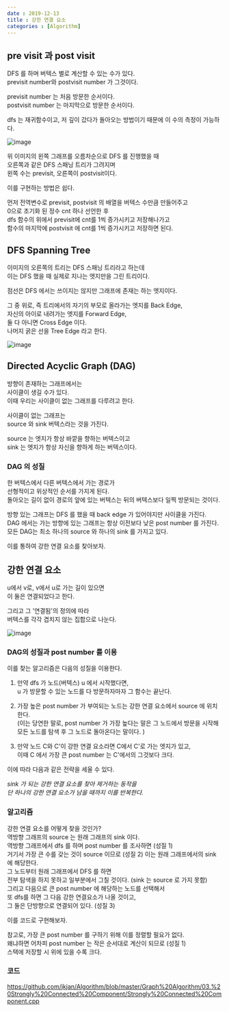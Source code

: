 ```yaml
---
date : 2019-12-13
title : 강한 연결 요소
categories : [Algorithm]
---
```


## pre visit 과 post visit

DFS 를 하며 버텍스 별로 계산할 수 있는 수가 있다.  
previsit number와 postvisit number 가 그것이다.  

previsit number 는 처음 방문한 순서이다.  
postvisit number 는 마지막으로 방문한 순서이다.  

dfs 는 재귀함수이고, 저 깊이 갔다가 돌아오는 방법이기 때문에 이 수의 측정이 가능하다.  

![image](https://user-images.githubusercontent.com/22045424/70767124-5ddf2000-1da3-11ea-92bd-cead2edcac11.png)

위 이미지의 왼쪽 그래프를 오름차순으로 DFS 를 진행했을 때  
오른쪽과 같은 DFS 스패닝 트리가 그려지며  
왼쪽 수는 previsit, 오른쪽이 postvisit이다.  

이를 구현하는 방법은 쉽다.  

먼저 전역변수로 previsit, postvisit 의 배열을 버텍스 수만큼 만들어주고  
0으로 초기화 된 정수 cnt 하나 선언한 후  
dfs 함수의 위에서 previsit에 cnt를 1씩 증가시키고 저장해나가고  
함수의 마지막에 postvisit 에 cnt를 1씩 증가시키고 저장하면 된다.   

## DFS Spanning Tree

이미지의 오른쪽의 트리는 DFS 스패닝 트리라고 하는데  
이는 DFS 했을 때 실제로 지나는 엣지만을 그린 트리이다.  

점선은 DFS 에서는 쓰이지는 않지만 그래프에 존재는 하는 엣지이다.  

그 중 위로, 즉 트리에서의 자기의 부모로 올라가는 엣지를 Back Edge,  
자신의 아이로 내려가는 엣지를 Forward Edge,  
둘 다 아니면 Cross Edge 이다.  
나머지 굵은 선을 Tree Edge 라고 한다.  

![image](https://user-images.githubusercontent.com/22045424/70767390-7bf95000-1da4-11ea-999c-b55fe5c022e4.png)


## Directed Acyclic Graph (DAG)  

방향이 존재하는 그래프에서는  
사이클이 생길 수가 있다.  
이때 우리는 사이클이 없는 그래프를 다루려고 한다.  

사이클이 없는 그래프는  
source 와 sink 버텍스라는 것을 가진다.  

source 는 엣지가 항상 바깥을 향하는 버텍스이고  
sink 는 엣지가 항상 자신을 향하게 하는 버텍스이다.  


### DAG 의 성질 

한 버텍스에서 다른 버텍스에서 가는 경로가  
선형적이고 위상적인 순서를 가지게 된다.  
돌아오는 길이 없이 경로의 앞에 있는 버텍스는 뒤의 버텍스보다 일찍 방문되는 것이다.  

방향 있는 그래프는 DFS 를 했을 때 back edge 가 있어야지만 사이클을 가진다.  
DAG 에서는 가는 방향에 있는 그래프는 항상 이전보다 낮은 post number 를 가진다.  
모든 DAG는 최소 하나의 source 와 하나의 sink 를 가지고 있다.  


이를 통하여 강한 연결 요소를 찾아보자.  



## 강한 연결 요소

u에서 v로, v에서 u로 가는 길이 있으면  
이 둘은 연결되었다고 한다.  

그리고 그 '연결됨'의 정의에 따라  
버텍스를 각각 겹치지 않는 집합으로 나눈다.  

![image](https://user-images.githubusercontent.com/22045424/70767693-a1d32480-1da5-11ea-824c-49f0eafed744.png)


### DAG의 성질과 post number 를 이용

이를 찾는 알고리즘은 다음의 성질을 이용한다.    

1. 만약 dfs 가 노드(버텍스) u 에서 시작했다면,  
   u 가 방문할 수 있는 노드를 다 방문하자마자 그 함수는 끝난다.
   
2. 가장 높은 post number 가 부여되는 노드는 강한 연결 요소에서 source 에 위치한다.  
   (이는 당연한 말로, post number 가 가장 높다는 말은 그 노드에서 방문을 시작해 모든 노드를 탐색 후 그 노드로 돌아온다는 말이다. )  
   
3. 만약 노드 C와 C'이 강한 연결 요소라면 C에서 C'로 가는 엣지가 있고,  
   이때 C 에서 가장 큰 post number 는 C'에서의 그것보다 크다.  

이에 따라 다음과 같은 전략을 세울 수 있다.  

*sink 가 되는 강한 연결 요소를 찾아 제거하는 동작을  
단 하나의 강한 연결 요소가 남을 때까지 이를 반복한다.*


### 알고리즘

강한 연결 요소를 어떻게 찾을 것인가?  
역방향 그래프의 source 는 원래 그래프의 sink 이다.  
역방향 그래프에서 dfs 를 하며 post number 를 조사하면 (성질 1)   
거기서 가장 큰 수를 갖는 것이 source 이므로 (성질 2)
이는 원래 그래프에서의 sink 에 해당한다.  
그 노드부터 원래 그래프에서 DFS 를 하면  
전부 탐색을 하지 못하고 일부분에서 그칠 것이다. (sink 는 source 로 가지 못함)   
그리고 다음으로 큰 post number 에 해당하는 노드를 선택해서   
또 dfs를 하면 그 다음 강한 연결요소가 나올 것이고,  
그 둘은 단방향으로 연결되어 있다. (성질 3)  


이를 코드로 구현해보자.  

참고로, 가장 큰 post number 를 구하기 위해 이를 정렬할 필요가 없다.  
왜냐하면 어차피 post number 는 작은 순서대로 계산이 되므로 (성질 1)  
스택에 저장할 시 위에 있을 수록 크다.  

### 코드

https://github.com/jkjan/Algorithm/blob/master/Graph%20Algorithm/03.%20Strongly%20Connected%20Component/Strongly%20Connected%20Component.cpp
